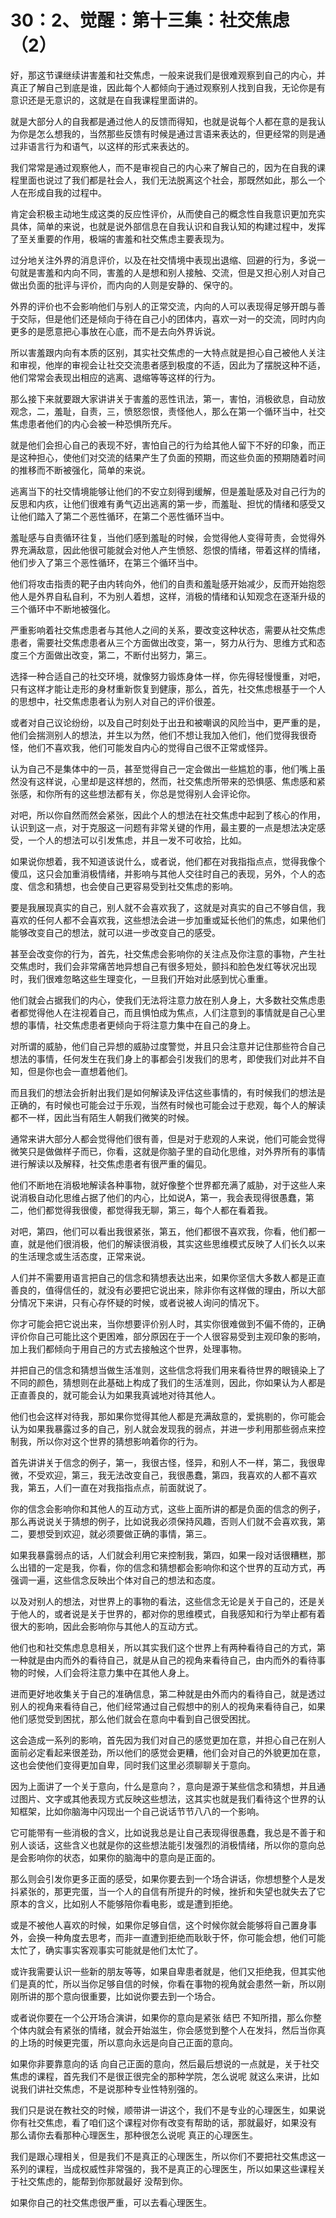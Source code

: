 # 30：2、觉醒：第十三集：社交焦虑（2）

好，那这节课继续讲害羞和社交焦虑，一般来说我们是很难观察到自己的内心，并真正了解自己到底是谁，因此每个人都倾向于通过观察别人找到自我，无论你是有意识还是无意识的，这就是在自我课程里面讲的。

就是大部分人的自我都是通过他人的反馈而得知，也就是说每个人都在意的是我认为你是怎么想我的，当然那些反馈有时候是通过言语来表达的，但更经常的则是通过非语言行为和语气，以这样的形式来表达的。

我们常常是通过观察他人，而不是审视自己的内心来了解自己的，因为在自我的课程里面也说过了我们都是社会人，我们无法脱离这个社会，那既然如此，那么一个人在形成自我的过程中。

肯定会积极主动地生成这类的反应性评价，从而使自己的概念性自我意识更加充实具体，简单的来说，也就是说外部信息在自我认识和自我认知的构建过程中，发挥了至关重要的作用，极端的害羞和社交焦虑主要表现为。

过分地关注外界的消息评价，以及在社交情境中表现出退缩、回避的行为，多说一句就是害羞和内向不同，害羞的人是想和别人接触、交流，但是又担心别人对自己做出负面的批评与评价，而内向的人则是安静的、保守的。

外界的评价也不会影响他们与别人的正常交流，内向的人可以表现得足够开朗与善于交际，但是他们还是倾向于待在自己小的团体内，喜欢一对一的交流，同时内向更多的是愿意把心事放在心底，而不是去向外界诉说。

所以害羞跟内向有本质的区别，其实社交焦虑的一大特点就是担心自己被他人关注和审视，他岸的审视会让社交交流患者感到极度的不适，因此为了摆脱这种不适，他们常常会表现出相应的逃离、退缩等等这样的行为。

那么接下来就要跟大家讲讲关于害羞的恶性讯法，第一，害怕，消极欲息，自动放观念，二，羞耻，自责，三，愤怒怨恨，责怪他人，那么在第一个循环当中，社交焦虑患者他们的内心会被一种恐惧所充斥。

就是他们会担心自己的表现不好，害怕自己的行为给其他人留下不好的印象，而正是这种担心，使他们对交流的结果产生了负面的预期，而这些负面的预期随着时间的推移而不断被强化，简单的来说。

逃离当下的社交情境能够让他们的不安立刻得到缓解，但是羞耻感及对自己行为的反思和内疚，让他们很难有勇气迈出逃离的第一步，而羞耻、担忧的情绪和感受又让他们踏入了第二个恶性循环，在第二个恶性循环当中。

羞耻感与自责循环往复，当他们感到羞耻的时候，会觉得他人变得苛责，会觉得外界充满敌意，因此他很可能就会对他人产生愤怒、怨恨的情绪，带着这样的情绪，他们步入了第三个恶性循环，在第三个循环当中。

他们将攻击指责的靶子由内转向外，他们的自责和羞耻感开始减少，反而开始抱怨他人是外界自私自利，不为别人着想，这样，消极的情绪和认知观念在逐渐升级的三个循环中不断地被强化。

严重影响着社交焦虑患者与其他人之间的关系，要改变这种状态，需要从社交焦虑患者，需要社交焦虑患者从三个方面做出改变，第一，努力从行为、思维方式和态度三个方面做出改变，第二，不断付出努力，第三。

选择一种合适自己的社交环境，就像努力锻炼身体一样，你先得轻慢慢重，对吧，只有这样才能让走形的身材重新恢复到健康，那么，首先，社交焦虑根基于一个人的思想中，社交焦虑患者认为别人对自己的评价很差。

或者对自己议论纷纷，以及自己时刻处于出丑和被嘲讽的风险当中，更严重的是，他们会揣测别人的想法，并生以为然，他们不想让我加入他们，他们觉得我很奇怪，他们不喜欢我，他们可能发自内心的觉得自己很不正常或怪异。

认为自己不是集体中的一员，甚至觉得自己一定会做出一些尴尬的事，他们嘴上虽然没有这样说，心里却是这样想的，然而，社交焦虑所带来的恐惧感、焦虑感和紧张感，和你所有的这些想法都有关，你总是觉得别人会评论你。

对吧，所以你自然而然会紧张，因此个人的想法在社交焦虑中起到了核心的作用，认识到这一点，对于克服这一问题有非常关键的作用，最主要的一点是想法决定感受，一个人的想法可以引发焦虑，并且一发不可收拾，比如。

如果说你想着，我不知道该说什么，或者说，他们都在对我指指点点，觉得我像个傻瓜，这只会加重消极情绪，并影响与其他人交往时自己的表现，另外，个人的态度、信念和猜想，也会使自己更容易受到社交焦虑的影响。

要是我展现真实的自己，别人就不会喜欢我了，这就是对真实的自己不够自信，我喜欢的任何人都不会喜欢我，这些想法会进一步加重或延长他们的焦虑，如果他们能够改变自己的想法，就可以进一步改变自己的感受。

甚至会改变你的行为，首先，社交焦虑会影响你的关注点及你注意的事物，产生社交焦虑时，我们会非常痛苦地异想自己有很多短处，颤抖和脸色发红等状况出现时，我们很难忽略这些生理变化，一旦我们开始对此感到忧心重重。

他们就会占据我们的内心，使我们无法将注意力放在别人身上，大多数社交焦虑患者都觉得他人在注视着自己，而且惧怕成为焦点，人们注意到的事情就是自己心里想的事情，社交焦虑患者更倾向于将注意力集中在自己的身上。

对所谓的威胁，他们自己异想的威胁过度警觉，并且只会注意并记住那些符合自己想法的事情，任何发生在我们身上的事都会引发我们的思考，即使我们对此并不自知，但是你也会一直想着他们。

而且我们的想法会折射出我们是如何解读及评估这些事情的，有时候我们的想法是正确的，有时候也可能会过于乐观，当然有时候也可能会过于悲观，每个人的解读都不一样，因此当有陌生人朝我们微笑的时候。

通常来讲大部分人都会觉得他们很有善，但是对于悲观的人来说，他们可能会觉得微笑只是做做样子而已，你看，这就是你脑子里的自动化思维，对外界所有的事情进行解读以及解释，社交焦虑患者有很严重的偏见。

他们不断地在消极地解读各种事物，就好像整个世界都充满了威胁，对于这些人来说消极自动化思维占据了他们的内心，比如说A，第一，我会表现得很愚蠢，第二，他们都觉得我很傻，都觉得我无聊，第三，每个人都在看着我。

对吧，第四，他们可以看出我很紧张，第五，他们都很不喜欢我，你看，他们都一直，就是他们很消极，他们的解读很消极，其实这些思维模式反映了人们长久以来的生活理念或生活态度，正常来说。

人们并不需要用语言把自己的信念和猜想表达出来，如果你坚信大多数人都是正直善良的，值得信任的，就没有必要把它说出来，除非你有这样做的理由，所以大部分情况下来讲，只有心存怀疑的时候，或者说被人询问的情况下。

你才可能会把它说出来，当你想要评价别人时，其实你很难做到不偏不倚的，正确评价你自己可能比这个更困难，部分原因在于一个人很容易受到主观印象的影响，加上我们都倾向于用自己的方式去接触这个世界，处理事物。

并把自己的信念和猜想当做生活准则，这些信念将我们用来看待世界的眼镜染上了不同的颜色，猜想则在此基础上构成了我们的生活准则，因此，你如果认为人都是正直善良的，就可能会认为如果我真诚地对待其他人。

他们也会这样对待我，那如果你觉得其他人都是充满敌意的，爱挑剔的，你可能会认为如果我暴露过多的自己，别人就会发现我的弱点，并进一步利用那些弱点来控制我，所以你对这个世界的猜想影响着你的行为。

首先讲讲关于信念的例子，第一，我很古怪，怪异，和别人不一样，第二，我很卑微，不受欢迎，第三，我无法改变自己，我很愚蠢，第四，我喜欢的人都不喜欢我，第五，人们一直在对我指指点点，前面就说了。

你的信念会影响你和其他人的互动方式，这些上面所讲的都是负面的信念的例子，那么再说说关于猜想的例子，比如说我必须保持风趣，否则人们就不会喜欢我，第二，要想受到欢迎，就必须要做正确的事情，第三。

如果我暴露弱点的话，人们就会利用它来控制我，第四，如果一段对话很糟糕，那么出错的一定是我，你看，你的信念和猜想都会影响你和这个世界的互动方式，再强调一遍，这些信念反映出个体对自己的想法和态度。

以及对别人的想法，对世界上的事物的看法，这些信念无论是关于自己的，还是关于他人的，或者说是关于世界的，都对你的思维模式，自我感知和行为举止都有着很大的影响，因此会影响你与其他人的互动方式。

他们也和社交焦虑息息相关，所以其实我们这个世界上有两种看待自己的方式，第一种就是由内而外的看待自己，就是从自己的视角来看待自己，由内而外的看待事物的时候，人们会将注意力集中在其他人身上。

进而更好地收集关于自己的准确信息，第二种就是由外而内的看待自己，就是透过别人的视角来看待自己，他们经常通过自己假想中的别人的视角来看待自己，如果他们感觉受到困扰，那么他们就会在意向中看到自己很受困扰。

这会造成一系列的影响，首先因为我们对自己的感觉更加在意，并担心自己在别人面前必定看起来很差劲，所以他们的感觉会更糟，他们会对自己的外貌更加在意，这也会使他们变得更加自卑，同时我们这里必须聊聊关于意向。

因为上面讲了一个关于意向，什么是意向？，意向是源于某些信念和猜想，并且通过图片、文字或其他表现方式反映这些想法，这其实也就是我们看待这个世界的认知框架，比如你脑海中闪现出一个自己说话节节八八的一个影响。

它可能带有一些消极的含义，比如说我总是让自己表现得很愚蠢，我总是不善于和别人谈话，这些含义也就是你的这些想法能引发强烈的消极情绪，所以你的意向总是会影响你的状态，如果你的脑海中的意向是正面的。

那么则会引发你更多正面的感受，如果你要去到一个场合讲话，你想想整个人是发抖紧张的，那更完蛋，当一个人的自信有所提升的时候，挫折和失望也就失去了它原本的含义，比如别人不能够陪你看电影，或是遭到拒绝。

或是不被他人喜欢的时候，如果你足够自信，这个时候你就会能够将自己置身事外，会换一种角度去思考，而非一直遭到拒绝而耿耿于怀，你可能会想，他们可能太忙了，确实事实客观事实可能就是他们太忙了。

或许我需要认识一些新的朋友等等，如果自卑患者就是，他们又拒绝我，但其实他们是真的忙，所以当你足够自信的时候，你看在事物的视角就会患然一新，所以刚刚所讲的那个意向很重要，比如说你要去到一个场合。

或者说你要在一个公开场合演讲，如果你的意向是紧张 结巴 不知所措，那么你整个体内就会有紧张的情绪，就会开始滋生，你会感觉到整个人在发抖，然后当你真的上场的时候更完蛋，所以意向永远是向自己正面的意向。

如果你非要靠意向的话 向自己正面的意向，然后最后想说的一点就是，关于社交焦虑的课程，首先我们不是很正很完全的那种学院，怎么说呢 就这么来讲，比如说我们讲社交焦虑，不是说那种专业性特别强的。

我们只是说在教社交的时候，顺带讲一讲这个，我们不是专业的心理医生，如果说你有社交焦虑，看了咱们这个课程对你有改变有帮助的话，那就最好，如果没有 那么请你去看那种心理医生，那种很怎么说呢 真正的心理医生。

我们是跟心理相关，但是我们不是真正的心理医生，所以你们不要把社交焦虑这一系列的课程，当成权威性非常强的，我不是真正的心理医生，所以如果这些课程关于社交焦虑的，能帮到你那就最好 没帮到你。

如果你自己的社交焦虑很严重，可以去看心理医生。